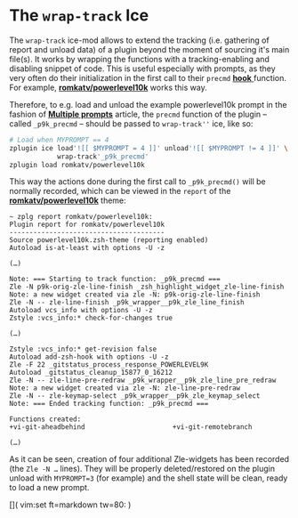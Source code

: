 # The `wrap-track` Ice

The `wrap-track` ice-mod allows to extend the tracking (i.e. gathering of report
and unload data) of a plugin beyond the moment of sourcing it's main file(s). It
works by wrapping the functions with a tracking-enabling and disabling snippet
of code.  This is useful especially with prompts, as they very often do their
initialization in the first call to their `precmd` [**hook**
](http://zsh.sourceforge.net/Doc/Release/Functions.html#Hook-Functions)
function. For example,
[**romkatv/powerlevel10k**](https://github.com/romkatv/powerlevel10k) works this
way.

Therefore, to e.g. load and unload the example powerlevel10k prompt in the
fashion of [**Multiple prompts**](../Multiple-prompts/) article, the `precmd`
function of the plugin – called `_p9k_precmd` – should be passed to
`wrap-track''` ice, like so:

```zsh
# Load when MYPROMPT == 4
zplugin ice load'![[ $MYPROMPT = 4 ]]' unload'![[ $MYPROMPT != 4 ]]' \
            wrap-track'_p9k_precmd'
zplugin load romkatv/powerlevel10k
```

This way the actions done during the first call to `_p9k_precmd()` will be
normally recorded, which can be viewed in the `report` of the
[**romkatv/powerlevel10k**](https://github.com/romkatv/powerlevel10k) theme:

```
~ zplg report romkatv/powerlevel10k:
Plugin report for romkatv/powerlevel10k
---------------------------------------
Source powerlevel10k.zsh-theme (reporting enabled)
Autoload is-at-least with options -U -z

(…)

Note: === Starting to track function: _p9k_precmd ===
Zle -N p9k-orig-zle-line-finish _zsh_highlight_widget_zle-line-finish
Note: a new widget created via zle -N: p9k-orig-zle-line-finish
Zle -N -- zle-line-finish _p9k_wrapper__p9k_zle_line_finish
Autoload vcs_info with options -U -z
Zstyle :vcs_info:* check-for-changes true

(…)

Zstyle :vcs_info:* get-revision false
Autoload add-zsh-hook with options -U -z
Zle -F 22 _gitstatus_process_response_POWERLEVEL9K
Autoload _gitstatus_cleanup_15877_0_16212
Zle -N -- zle-line-pre-redraw _p9k_wrapper__p9k_zle_line_pre_redraw
Note: a new widget created via zle -N: zle-line-pre-redraw
Zle -N -- zle-keymap-select _p9k_wrapper__p9k_zle_keymap_select
Note: === Ended tracking function: _p9k_precmd ===

Functions created:
+vi-git-aheadbehind                      +vi-git-remotebranch

(…)
```

As it can be seen, creation of four additional Zle-widgets has been recorded
(the `Zle -N …` lines). They will be properly deleted/restored on the plugin
unload with `MYPROMPT=3` (for example) and the shell state will be clean, ready
to load a new prompt.

[]( vim:set ft=markdown tw=80: )

